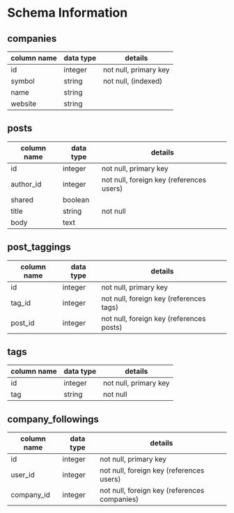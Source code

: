 # Schema Information

## companies
column name | data type | details
------------|-----------|-----------------------
id          | integer   | not null, primary key
symbol      | string    | not null, (indexed)
name        | string    |
website     | string    |

## posts
column name | data type | details
------------|-----------|-----------------------
id          | integer   | not null, primary key
author_id   | integer   | not null, foreign key (references users)
shared      | boolean   |
title       | string    | not null
body        | text      |

## post_taggings
column name | data type | details
------------|-----------|-----------------------
id          | integer   | not null, primary key
tag_id      | integer   | not null, foreign key (references tags)
post_id     | integer   | not null, foreign key (references posts)

## tags
column name | data type | details
------------|-----------|-----------------------
id          | integer   | not null, primary key
tag         | string    | not null

## company_followings
column name | data type | details
------------|-----------|-----------------------
id          | integer   | not null, primary key
user_id     | integer   | not null, foreign key (references users)
company_id  | integer   | not null, foreign key (references companies)
